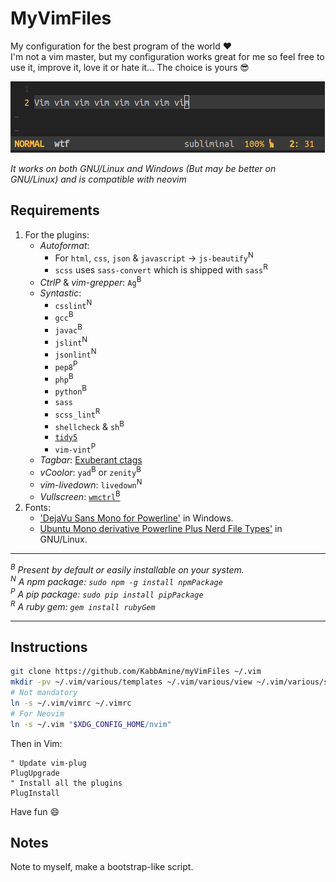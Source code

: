 # MyVimFiles

My configuration for the best program of the world :heart:  
I'm not a vim master, but my configuration works great for me so feel free to use it, improve it, love it or hate it... The choice is yours :sunglasses:

![My vim](.img/myVim.png)

*It works on both GNU/Linux and Windows (But may be better on GNU/Linux) and is compatible with neovim*

## Requirements

1. For the plugins:
	- *Autoformat*:
		- For `html`, `css`, `json` & `javascript` -> `js-beautify`<sup>N</sup>
		- `scss` uses `sass-convert` which is shipped with `sass`<sup>R</sup>
	- *CtrlP* & *vim-grepper*: `Ag`<sup>B</sup>
	- *Syntastic*:
		- `csslint`<sup>N</sup>
		- `gcc`<sup>B</sup>
		- `javac`<sup>B</sup>
		- `jslint`<sup>N</sup>
		- `jsonlint`<sup>N</sup>
		- `pep8`<sup>P</sup>
		- `php`<sup>B</sup>
		- `python`<sup>B</sup>
		- `sass`
		- `scss_lint`<sup>R</sup>
		- `shellcheck` & `sh`<sup>B</sup>
		- [`tidy5`](https://github.com/htacg/tidy-html5)
		- `vim-vint`<sup>P</sup>
	- *Tagbar*: [Exuberant ctags](http://ctags.sourceforge.net/)
	- *vCoolor*: `yad`<sup>B</sup> or `zenity`<sup>B</sup>
	- *vim-livedown*: `livedown`<sup>N</sup>
	- *Vullscreen*: [`wmctrl`<sup>B</sup>](http://tomas.styblo.name/wmctrl/)
2. Fonts:
	- ['DejaVu Sans Mono for Powerline'](https://github.com/powerline/fonts) in Windows.
	- [Ubuntu Mono derivative Powerline Plus Nerd File Types'](https://github.com/ryanoasis/nerd-filetype-glyphs-fonts-patcher) in GNU/Linux.

-----------------------------

*<a id="B"><sup>B</sup></a> Present by default or easily installable on your system.*<br />
*<a id="N"><sup>N</sup></a> A npm package: `sudo npm -g install npmPackage`*<br />
*<a id="P"><sup>P</sup></a> A pip package: `sudo pip install pipPackage`*<br />
*<a id="R"><sup>R</sup></a> A ruby gem: `gem install rubyGem`*<br />

-----------------------------

## Instructions

```sh
git clone https://github.com/KabbAmine/myVimFiles ~/.vim
mkdir -pv ~/.vim/various/templates ~/.vim/various/view ~/.vim/various/swap_dir ~/.vim/various/undodir
# Not mandatory
ln -s ~/.vim/vimrc ~/.vimrc
# For Neovim
ln -s ~/.vim "$XDG_CONFIG_HOME/nvim"
```

Then in Vim:

```vim
" Update vim-plug
PlugUpgrade
" Install all the plugins
PlugInstall
```
Have fun :smile:

## Notes

Note to myself, make a bootstrap-like script.
